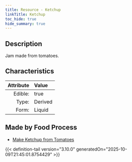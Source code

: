 ```yaml
---
title: Resource - Ketchup
linkTitle: Ketchup
toc_hide: true
hide_summary: true
---
```

<!-- This is generated by the MarsSim HelpGenertor, do not edit. -->

## Description
Jam made from tomatoes.

## Characteristics

| Attribute      | Value |
|--------:|:------|
|Edible:|true|
|Type:|Derived|
|Form:|Liquid|
 



## Made by Food Process

- [Make Ketchup from Tomatoes](/docs/definitions/food/make-ketchup-from-tomatoes)

    


{{< definition-tail version="3.10.0" generatedOn="2025-10-09T21:45:01.8754429" >}}


